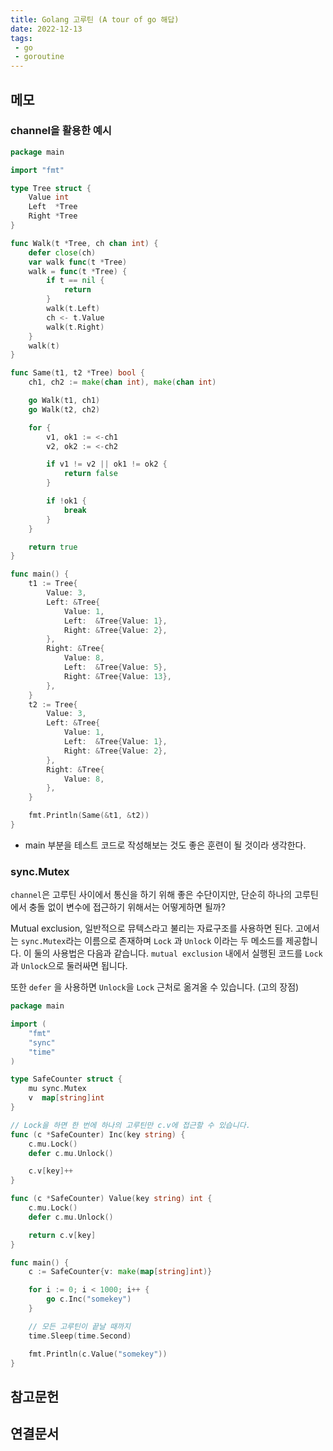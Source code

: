 ```yaml
---
title: Golang 고루틴 (A tour of go 해답)
date: 2022-12-13
tags:
 - go
 - goroutine
---
```


## 메모

### channel을 활용한 예시

```go
package main

import "fmt"

type Tree struct {
	Value int
	Left  *Tree
	Right *Tree
}

func Walk(t *Tree, ch chan int) {
	defer close(ch)
	var walk func(t *Tree)
	walk = func(t *Tree) {
		if t == nil {
			return
		}
		walk(t.Left)
		ch <- t.Value
		walk(t.Right)
	}
	walk(t)
}

func Same(t1, t2 *Tree) bool {
	ch1, ch2 := make(chan int), make(chan int)

	go Walk(t1, ch1)
	go Walk(t2, ch2)

	for {
		v1, ok1 := <-ch1
		v2, ok2 := <-ch2

		if v1 != v2 || ok1 != ok2 {
			return false
		}

		if !ok1 {
			break
		}
	}

	return true
}

func main() {
	t1 := Tree{
		Value: 3,
		Left: &Tree{
			Value: 1,
			Left:  &Tree{Value: 1},
			Right: &Tree{Value: 2},
		},
		Right: &Tree{
			Value: 8,
			Left:  &Tree{Value: 5},
			Right: &Tree{Value: 13},
		},
	}
	t2 := Tree{
		Value: 3,
		Left: &Tree{
			Value: 1,
			Left:  &Tree{Value: 1},
			Right: &Tree{Value: 2},
		},
		Right: &Tree{
			Value: 8,
		},
	}

	fmt.Println(Same(&t1, &t2))
}
```

- main 부분을 테스트 코드로 작성해보는 것도 좋은 훈련이 될 것이라 생각한다. 

### sync.Mutex

`channel`은 고루틴 사이에서 통신을 하기 위해 좋은 수단이지만, 단순히 하나의 고루틴에서 충돌 없이 변수에 접근하기 위해서는 어떻게하면 될까?

Mutual exclusion, 일반적으로 뮤텍스라고 불리는 자료구조를 사용하면 된다. 고에서는 `sync.Mutex`라는 이름으로 존재하며 `Lock` 과 `Unlock` 이라는 두 메소드를 제공합니다. 이 둘의 사용법은 다음과 같습니다. `mutual exclusion` 내에서 실행된 코드를 `Lock`과 `Unlock`으로 둘러싸면 됩니다. 

또한 `defer` 을 사용하면 `Unlock`을 `Lock` 근처로 옮겨올 수 있습니다. (고의 장점)

```go
package main

import (
	"fmt"
	"sync"
	"time"
)

type SafeCounter struct {
	mu sync.Mutex
	v  map[string]int
}

// Lock을 하면 한 번에 하나의 고루틴만 c.v에 접근할 수 있습니다.
func (c *SafeCounter) Inc(key string) {
	c.mu.Lock()
	defer c.mu.Unlock()

	c.v[key]++
}

func (c *SafeCounter) Value(key string) int {
	c.mu.Lock()
	defer c.mu.Unlock()

	return c.v[key]
}

func main() {
	c := SafeCounter{v: make(map[string]int)}

	for i := 0; i < 1000; i++ {
		go c.Inc("somekey")
	}

	// 모든 고루틴이 끝날 때까지
	time.Sleep(time.Second)

	fmt.Println(c.Value("somekey"))
}
```



## 참고문헌


## 연결문서

